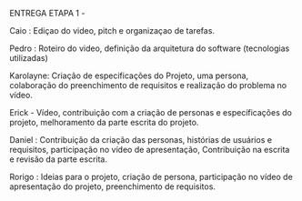 ENTREGA ETAPA 1 -

Caio : Ediçao do video, pitch e organizaçao de tarefas.

Pedro : Roteiro do video, definição da arquitetura do software (tecnologias utilizadas)

Karolayne: Criação de especificações do Projeto, uma persona, colaboração do preenchimento de requisitos e realização do problema no vídeo.

Erick - Vídeo, contribuição com a criação de personas e específicações do projeto, melhoramento da parte escrita do projeto.

Daniel : Contribuição da criação das personas, histórias de usuários e requisitos, participação no vídeo de apresentação,
Contribuição na escrita e revisão da parte escrita.

Rorigo : Ideias para o projeto, criação de persona, participação no vídeo de apresentação do projeto, preenchimento de requisitos.


